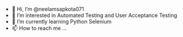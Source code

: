 - 👋 Hi, I’m @neelamsapkota071
- 👀 I’m interested in Automated Testing and User Acceptance Testing
- 🌱 I’m currently learning Python Selenium
- 📫 How to reach me ...

<!---
neelamsapkota071/neelamsapkota071 is a ✨ special ✨ repository because its `README.md` (this file) appears on your GitHub profile.
You can click the Preview link to take a look at your changes.
--->
